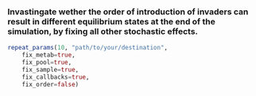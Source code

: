 ### Invastingate wether the order of introduction of invaders can result in different equilibrium states at the end of the simulation, by fixing all other stochastic effects.

```julia
repeat_params(10, "path/to/your/destination",
    fix_metab=true,
    fix_pool=true,
    fix_sample=true,
    fix_callbacks=true,
    fix_order=false)
```